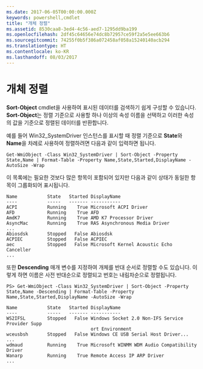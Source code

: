 ```yaml
---
ms.date: 2017-06-05T00:00:00.000Z
keywords: powershell,cmdlet
title: "개체 정렬"
ms.assetid: 8530caa8-3ed4-4c56-aed7-1295dd9ba199
ms.openlocfilehash: 2df45c64656e74dc8b72957ce59f2a5e5ee663b6
ms.sourcegitcommit: 74255f0b5f386a072458af058a15240140acb294
ms.translationtype: HT
ms.contentlocale: ko-KR
ms.lasthandoff: 08/03/2017
---
```

# <a name="sorting-objects"></a>개체 정렬
**Sort-Object** cmdlet을 사용하여 표시된 데이터를 검색하기 쉽게 구성할 수 있습니다. **Sort-Object**는 정렬 기준으로 사용할 하나 이상의 속성 이름을 선택하고 이러한 속성의 값을 기준으로 정렬된 데이터를 반환합니다.

예를 들어 Win32_SystemDriver 인스턴스를 표시할 때 정렬 기준으로 **State**와 **Name**을 차례로 사용하여 정렬하려면 다음과 같이 입력하면 됩니다.

```
Get-WmiObject -Class Win32_SystemDriver | Sort-Object -Property State,Name | Format-Table -Property Name,State,Started,DisplayName -AutoSize -Wrap
```

이 목록에는 필요한 것보다 많은 항목이 포함되어 있지만 다음과 같이 상태가 동일한 항목이 그룹화되어 표시됩니다.

```
Name           State   Started DisplayName
----           -----   ------- -----------
ACPI           Running    True Microsoft ACPI Driver
AFD            Running    True AFD
AmdK7          Running    True AMD K7 Processor Driver
AsyncMac       Running    True RAS Asynchronous Media Driver
...
Abiosdsk       Stopped   False Abiosdsk
ACPIEC         Stopped   False ACPIEC
aec            Stopped   False Microsoft Kernel Acoustic Echo Canceller
...
```

또한 **Descending** 매개 변수를 지정하여 개체를 반대 순서로 정렬할 수도 있습니다. 이렇게 하면 이름은 사전 반대순으로 정렬되고 번호는 내림차순으로 정렬됩니다.

```
PS> Get-WmiObject -Class Win32_SystemDriver | Sort-Object -Property State,Name -Descending | Format-Table -Property Name,State,Started,DisplayName -AutoSize -Wrap

Name           State   Started DisplayName
----           -----   ------- -----------
WS2IFSL        Stopped   False Windows Socket 2.0 Non-IFS Service Provider Supp
                               ort Environment
wceusbsh       Stopped   False Windows CE USB Serial Host Driver...
...
wdmaud         Running    True Microsoft WINMM WDM Audio Compatibility Driver
Wanarp         Running    True Remote Access IP ARP Driver
...
```

